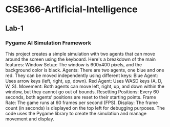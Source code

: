 # CSE366-Artificial-Intelligence
## Lab-1
### Pygame AI Simulation Framework
This project creates a simple simulation with two agents that can move around the screen using the keyboard. Here's a breakdown of the main features:
Window Setup: The window is 600x400 pixels, and the background color is black.
Agents: There are two agents, one blue and one red. They can be moved independently using different keys:
Blue Agent: Uses arrow keys (left, right, up, down).
Red Agent: Uses WASD keys (A, D, W, S).
Movement: Both agents can move left, right, up, and down within the window, but they cannot go out of bounds.
Resetting Positions: Every 60 seconds, both agents’ positions are reset to their starting points.
Frame Rate: The game runs at 60 frames per second (FPS).
Display: The frame count (in seconds) is displayed on the top left for debugging purposes.
The code uses the Pygame library to create the simulation and manage movement and display.


